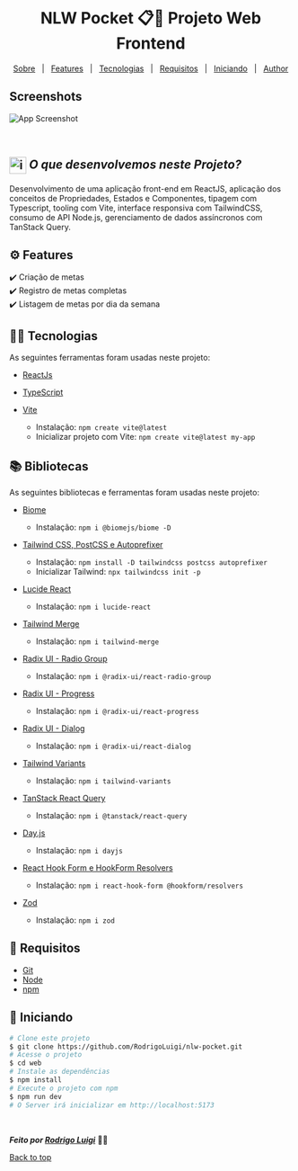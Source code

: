 # <h1 id="top" align="center">NLW Pocket 📋📆 Projeto Web Frontend </h1>

<p align="center">
  <a href="#sobre">Sobre</a> &#xa0; | &#xa0; 
  <a href="#-features">Features</a> &#xa0; | &#xa0;
  <a href="#-tecnologias">Tecnologias</a> &#xa0; | &#xa0;
  <a href="#-requisitos">Requisitos</a> &#xa0; | &#xa0;
  <a href="#checkered_flag-iniciando">Iniciando</a> &#xa0; | &#xa0;
  <a href="https://github.com/RodrigoLuigi" target="_blank">Author</a>
</p>

## Screenshots
![App Screenshot]()

<br>

## <img id="sobre" src="https://imgur.com/VhTBbHg.png" alt="imagem de um notebook" align="center" width="30px"> _**O que desenvolvemos neste Projeto?**_

Desenvolvimento de uma aplicação front-end em ReactJS, aplicação dos conceitos de Propriedades, Estados e Componentes, tipagem com Typescript, tooling com Vite, interface responsiva com TailwindCSS, consumo de API Node.js, gerenciamento de dados assíncronos com TanStack Query.

## ⚙️ Features ##

:heavy_check_mark: Criação de metas\
:heavy_check_mark: Registro de metas completas\
:heavy_check_mark: Listagem de metas por dia da semana

## 👨‍💻 Tecnologias ##

As seguintes ferramentas foram usadas neste projeto:

- [ReactJs](https://react.dev/)

- [TypeScript](https://www.typescriptlang.org/)

- [Vite](https://vitejs.dev/)
  - Instalação: `npm create vite@latest`
  - Inicializar projeto com Vite: `npm create vite@latest my-app`

## 📚️ Bibliotecas ##

As seguintes bibliotecas e ferramentas foram usadas neste projeto:

- [Biome](https://biomejs.dev/)
  - Instalação: `npm i @biomejs/biome -D`

- [Tailwind CSS, PostCSS e Autoprefixer](https://tailwindcss.com/)
  - Instalação: `npm install -D tailwindcss postcss autoprefixer`
  - Inicializar Tailwind: `npx tailwindcss init -p`

- [Lucide React](https://www.npmjs.com/package/lucide-react)
  - Instalação: `npm i lucide-react`

- [Tailwind Merge](https://www.npmjs.com/package/tailwind-merge)
  - Instalação: `npm i tailwind-merge`

- [Radix UI - Radio Group](https://www.npmjs.com/package/@radix-ui/react-radio-group)
  - Instalação: `npm i @radix-ui/react-radio-group`

- [Radix UI - Progress](https://www.npmjs.com/package/@radix-ui/react-progress)
  - Instalação: `npm i @radix-ui/react-progress`

- [Radix UI - Dialog](https://www.npmjs.com/package/@radix-ui/react-dialog)
  - Instalação: `npm i @radix-ui/react-dialog`

- [Tailwind Variants](https://www.npmjs.com/package/tailwind-variants)
  - Instalação: `npm i tailwind-variants`

- [TanStack React Query](https://tanstack.com/query/latest)
  - Instalação: `npm i @tanstack/react-query`

- [Day.js](https://day.js.org/)
  - Instalação: `npm i dayjs`

- [React Hook Form e HookForm Resolvers](https://react-hook-form.com/)
  - Instalação: `npm i react-hook-form @hookform/resolvers`

- [Zod](https://www.npmjs.com/package/zod)
  - Instalação: `npm i zod`

## 📝 Requisitos ##

- [Git](https://git-scm.com) 
- [Node](https://nodejs.org/en/)
- [npm](https://www.npmjs.com/)

## :checkered_flag: Iniciando ##

```bash
# Clone este projeto
$ git clone https://github.com/RodrigoLuigi/nlw-pocket.git
# Acesse o projeto
$ cd web
# Instale as dependências
$ npm install
# Execute o projeto com npm
$ npm run dev
# O Server irá inicializar em http://localhost:5173
```


&#xa0;

_**Feito por <a href="https://github.com/RodrigoLuigi" target="_blank">Rodrigo Luigi</a>**_  👨‍🚀

<a href="#top">Back to top</a>


